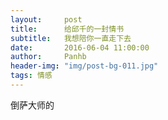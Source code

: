 ```yaml
---
layout:     post
title:      给邱千的一封情书
subtitle:   我想陪你一直走下去
date:       2016-06-04 11:00:00
author:     Panhb
header-img: "img/post-bg-011.jpg"
tags: 情感
---
```

倒萨大师的